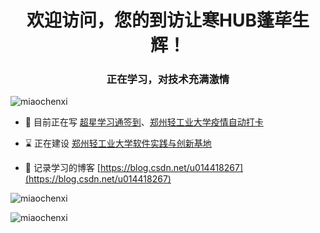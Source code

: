 <h1 align="center">欢迎访问，您的到访让寒HUB蓬荜生辉！</h1>
<h3 align="center">正在学习，对技术充满激情</h3>
<p align="left"> <img src="https://komarev.com/ghpvc/?username=miaochenxi&label=Profile%20views&color=0e75b6&style=flat" alt="miaochenxi" /> </p>

- 🔭 目前正在写 [超星学习通签到](https://github.com/miaochenxi/chaoxing-sign-cli)、[郑州轻工业大学疫情自动打卡](https://github.com/miaochenxi/iqgd-autoclockin)
- ⌛ 正在建设 [郑州轻工业大学软件实践与创新基地](https://github.com/RC-Fishing)

- 📝 记录学习的博客 [https://blog.csdn.net/u014418267](https://blog.csdn.net/u014418267)

<p>&nbsp;<img align="left" src="https://github-readme-stats.vercel.app/api?username=miaochenxi&show_icons=true&count_private=true" alt="miaochenxi" /></p>
<p><img align="center" src="https://github-readme-stats.vercel.app/api/top-langs?username=miaochenxi&show_icons=true&&layout=compact" alt="miaochenxi" /></p>
